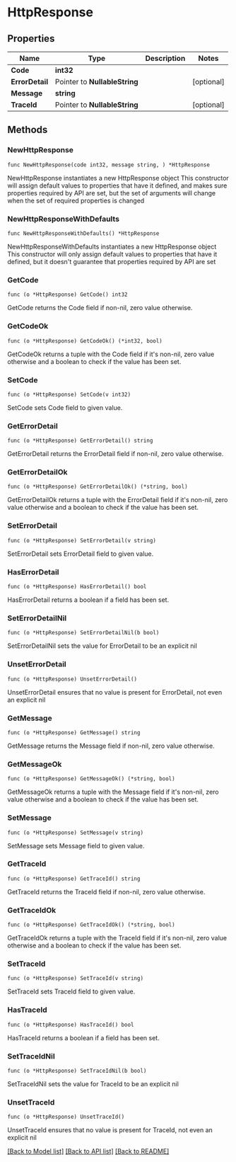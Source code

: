 # HttpResponse

## Properties

Name | Type | Description | Notes
------------ | ------------- | ------------- | -------------
**Code** | **int32** |  | 
**ErrorDetail** | Pointer to **NullableString** |  | [optional] 
**Message** | **string** |  | 
**TraceId** | Pointer to **NullableString** |  | [optional] 

## Methods

### NewHttpResponse

`func NewHttpResponse(code int32, message string, ) *HttpResponse`

NewHttpResponse instantiates a new HttpResponse object
This constructor will assign default values to properties that have it defined,
and makes sure properties required by API are set, but the set of arguments
will change when the set of required properties is changed

### NewHttpResponseWithDefaults

`func NewHttpResponseWithDefaults() *HttpResponse`

NewHttpResponseWithDefaults instantiates a new HttpResponse object
This constructor will only assign default values to properties that have it defined,
but it doesn't guarantee that properties required by API are set

### GetCode

`func (o *HttpResponse) GetCode() int32`

GetCode returns the Code field if non-nil, zero value otherwise.

### GetCodeOk

`func (o *HttpResponse) GetCodeOk() (*int32, bool)`

GetCodeOk returns a tuple with the Code field if it's non-nil, zero value otherwise
and a boolean to check if the value has been set.

### SetCode

`func (o *HttpResponse) SetCode(v int32)`

SetCode sets Code field to given value.


### GetErrorDetail

`func (o *HttpResponse) GetErrorDetail() string`

GetErrorDetail returns the ErrorDetail field if non-nil, zero value otherwise.

### GetErrorDetailOk

`func (o *HttpResponse) GetErrorDetailOk() (*string, bool)`

GetErrorDetailOk returns a tuple with the ErrorDetail field if it's non-nil, zero value otherwise
and a boolean to check if the value has been set.

### SetErrorDetail

`func (o *HttpResponse) SetErrorDetail(v string)`

SetErrorDetail sets ErrorDetail field to given value.

### HasErrorDetail

`func (o *HttpResponse) HasErrorDetail() bool`

HasErrorDetail returns a boolean if a field has been set.

### SetErrorDetailNil

`func (o *HttpResponse) SetErrorDetailNil(b bool)`

 SetErrorDetailNil sets the value for ErrorDetail to be an explicit nil

### UnsetErrorDetail
`func (o *HttpResponse) UnsetErrorDetail()`

UnsetErrorDetail ensures that no value is present for ErrorDetail, not even an explicit nil
### GetMessage

`func (o *HttpResponse) GetMessage() string`

GetMessage returns the Message field if non-nil, zero value otherwise.

### GetMessageOk

`func (o *HttpResponse) GetMessageOk() (*string, bool)`

GetMessageOk returns a tuple with the Message field if it's non-nil, zero value otherwise
and a boolean to check if the value has been set.

### SetMessage

`func (o *HttpResponse) SetMessage(v string)`

SetMessage sets Message field to given value.


### GetTraceId

`func (o *HttpResponse) GetTraceId() string`

GetTraceId returns the TraceId field if non-nil, zero value otherwise.

### GetTraceIdOk

`func (o *HttpResponse) GetTraceIdOk() (*string, bool)`

GetTraceIdOk returns a tuple with the TraceId field if it's non-nil, zero value otherwise
and a boolean to check if the value has been set.

### SetTraceId

`func (o *HttpResponse) SetTraceId(v string)`

SetTraceId sets TraceId field to given value.

### HasTraceId

`func (o *HttpResponse) HasTraceId() bool`

HasTraceId returns a boolean if a field has been set.

### SetTraceIdNil

`func (o *HttpResponse) SetTraceIdNil(b bool)`

 SetTraceIdNil sets the value for TraceId to be an explicit nil

### UnsetTraceId
`func (o *HttpResponse) UnsetTraceId()`

UnsetTraceId ensures that no value is present for TraceId, not even an explicit nil

[[Back to Model list]](../README.md#documentation-for-models) [[Back to API list]](../README.md#documentation-for-api-endpoints) [[Back to README]](../README.md)


